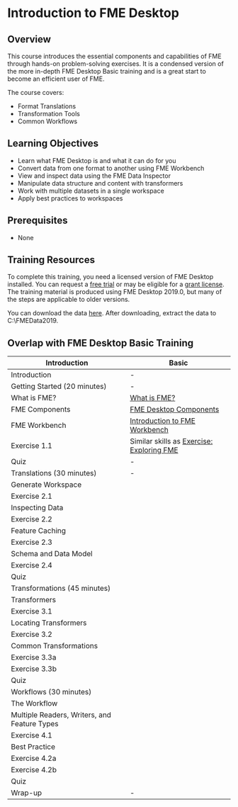 # Introduction to FME Desktop

## Overview

This course introduces the essential components and capabilities of FME through hands-on problem-solving exercises. It is a condensed version of the more in-depth FME Desktop Basic training and is a great start to become an efficient user of FME.

The course covers:
- Format Translations
- Transformation Tools
- Common Workflows

## Learning Objectives

- Learn what FME Desktop is and what it can do for you
- Convert data from one format to another using FME Workbench
- View and inspect data using the FME Data Inspector
- Manipulate data structure and content with transformers
- Work with multiple datasets in a single workspace
- Apply best practices to workspaces

## Prerequisites

- None

## Training Resources

To complete this training, you need a licensed version of FME Desktop installed. You can request a [free trial](https://www.safe.com/fme/fme-desktop/trial-download/) or may be eligible for a [grant license](https://www.safe.com/free-fme-licenses/). The training material is produced using FME Desktop 2019.0, but many of the steps are applicable to older versions.

You can download the data [here](https://s3.amazonaws.com/FMEData/FMEData2019.zip). After downloading, extract the data to C:\FMEData2019.

## Overlap with FME Desktop Basic Training


|Introduction|Basic|
|-|-|
|Introduction|-|
|Getting Started (20 minutes)|-|
|What is FME?|[What is FME?](https://github.com/safesoftware/FMETraining/blob/Desktop-Basic-2018/DesktopBasic1Basics/1.01.WhatIsFME.md)|
|FME Components|[FME Desktop Components](https://github.com/safesoftware/FMETraining/blob/Desktop-Basic-2018/DesktopBasic1Basics/1.02.FMEDesktopComponents.md)|
|FME Workbench|[Introduction to FME Workbench](https://github.com/safesoftware/FMETraining/blob/Desktop-Basic-2018/DesktopBasic1Basics/1.03.IntroductionToWorkbench.md)|
|Exercise 1.1|Similar skills as  [Exercise: Exploring FME](https://github.com/safesoftware/FMETraining/blob/Desktop-Basic-2018/DesktopBasic1Basics/1.Exercise1.md)|
|Quiz|-|
|Translations (30 minutes)|-|
|Generate Workspace||
|Exercise 2.1||
|Inspecting Data||
|Exercise 2.2||
|Feature Caching||
|Exercise 2.3||
|Schema and Data Model||
|Exercise 2.4||
|Quiz||
|Transformations (45 minutes)||
|Transformers||
|Exercise 3.1||
|Locating Transformers||
|Exercise 3.2||
|Common Transformations||
|Exercise 3.3a||
|Exercise 3.3b||
|Quiz||
|Workflows (30 minutes)||
|The Workflow||
|Multiple Readers, Writers, and Feature Types||
|Exercise 4.1||
|Best Practice||
|Exercise 4.2a||
|Exercise 4.2b||
|Quiz||
|Wrap-up|-|
